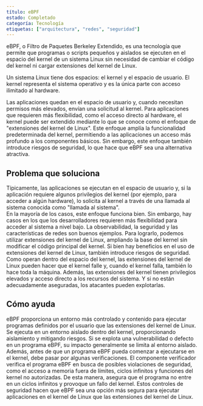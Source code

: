 ```yaml
---
título: eBPF
estado: Completado
categoría: Tecnología
etiquetas: ["arquitectura", "redes", "seguridad"]
---
```


eBPF, o Filtro de Paquetes Berkeley Extendido, es una tecnología que permite que programas o scripts pequeños y aislados se ejecuten en el espacio del kernel de un sistema Linux sin necesidad de cambiar el código del kernel ni cargar extensiones del kernel de Linux.

Un sistema Linux tiene dos espacios: el kernel y el espacio de usuario. 
El kernel representa el sistema operativo y es la única parte con acceso ilimitado al hardware. 

Las aplicaciones quedan en el espacio de usuario y, cuando necesitan permisos más elevados, envían una solicitud al kernel.
Para aplicaciones que requieren más flexibilidad, como el acceso directo al hardware, el kernel puede ser extendido mediante lo que se conoce como el enfoque de "extensiones del kernel de Linux". Este enfoque amplía la funcionalidad predeterminada del kernel, permitiendo a las aplicaciones un acceso más profundo a los componentes básicos. 
Sin embargo, este enfoque también introduce riesgos de seguridad, lo que hace que eBPF sea una alternativa atractiva.

## Problema que soluciona
Típicamente, las aplicaciones se ejecutan en el espacio de usuario y, si la aplicación requiere algunos privilegios del kernel (por ejemplo, para acceder a algún hardware),
lo solicita al kernel a través de una llamada al sistema conocida como "llamada al sistema".  
En la mayoría de los casos, este enfoque funciona bien. Sin embargo, hay casos en los que los desarrolladores requieren más flexibilidad para acceder al sistema a nivel bajo.
La observabilidad, la seguridad y las características de redes son buenos ejemplos.
Para lograrlo, podemos utilizar extensiones del kernel de Linux, ampliando la base del kernel sin modificar el código principal del kernel. 
Si bien hay beneficios en el uso de extensiones del kernel de Linux, también introduce riesgos de seguridad. 
Como operan dentro del espacio del kernel, las extensiones del kernel de Linux pueden hacer que el kernel falle y, cuando el kernel falla, también lo hace toda la máquina.
Además, las extensiones del kernel tienen privilegios elevados y acceso directo a los recursos del sistema. Y si no están adecuadamente aseguradas, los atacantes pueden explotarlas.

## Cómo ayuda
eBPF proporciona un entorno más controlado y contenido para ejecutar programas definidos por el usuario que las extensiones del kernel de Linux.
Se ejecuta en un entorno aislado dentro del kernel, proporcionando aislamiento y mitigando riesgos. 
Si se explota una vulnerabilidad o defecto en un programa eBPF, su impacto generalmente se limita al entorno aislado.
Además, antes de que un programa eBPF pueda comenzar a ejecutarse en el kernel, debe pasar por algunas verificaciones. 
El componente verificador verifica el programa eBPF en busca de posibles violaciones de seguridad, 
como el acceso a memoria fuera de límites, ciclos infinitos y funciones del kernel no autorizadas.
De esta manera, asegura que el programa no entre en un ciclos infinitos y provoque un fallo del kernel.
Estos controles de seguridad hacen que eBPF sea una opción más segura para ejecutar aplicaciones en el kernel de Linux que las extensiones del kernel de Linux.


